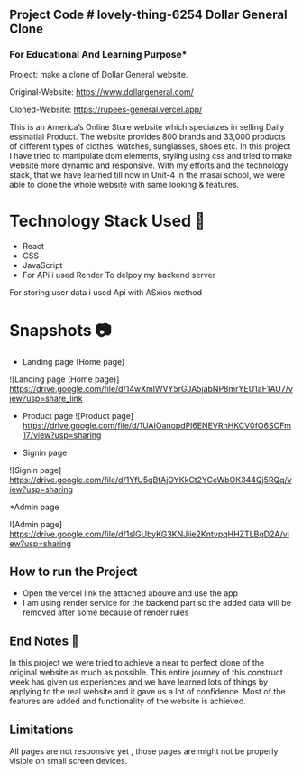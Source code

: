 Project Code # lovely-thing-6254 
Dollar General Clone 
-----
### For Educational And Learning Purpose*



Project: make a clone of Dollar General website.

Original-Website: https://www.dollargeneral.com/


Cloned-Website: https://rupees-general.vercel.app/


This is an  America’s Online Store website which speciaizes in selling Daily essinatial Product. The website provides 800 brands and 33,000 products of different types of clothes, watches, sunglasses, shoes etc.
In this project  I have tried to manipulate dom elements, styling using css and tried to make website more dynamic and responsive. With my efforts and the technology stack, that we have learned till now in Unit-4 in the masai school, we were able to clone the whole website with same looking & features.

# Technology Stack Used :star2:
* React
* CSS
* JavaScript
* For APi i used Render To delpoy my backend server

For storing user data i used Api with ASxios method

# Snapshots :camera:
* Landing page (Home page) 

![Landing page (Home page)] https://drive.google.com/file/d/14wXmlWVY5rGJA5jabNP8mrYEU1aF1AU7/view?usp=share_link

* Product page
![Product page]  https://drive.google.com/file/d/1UAIOanopdPl6ENEVRnHKCV0fO6SOFm17/view?usp=sharing


* Signin page

![Signin page]  https://drive.google.com/file/d/1YfU5qBfAjOYKkCt2YCeWbOK344Qj5RQq/view?usp=sharing


*Admin page

![Admin page] https://drive.google.com/file/d/1slGUbyKG3KNJiie2KntvpqHHZTLBqD2A/view?usp=sharing

## How to run the Project

* Open the vercel link the attached abouve and use the app 
* I am using render service for the backend part so the added data will be removed after some because of render rules 

## End Notes :bookmark_tabs:
In this project we were tried to achieve a near to perfect clone of the original website as much as possible. This entire journey of this construct week has given us experiences and we have learned lots of things by applying to the real website and it gave us a lot of confidence. Most of the features are added and functionality of the website is achieved.
## Limitations
All pages are not responsive yet , those pages are might not be properly visible on small screen devices.
